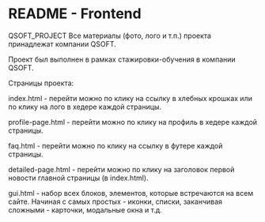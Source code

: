 # README - Frontend

QSOFT_PROJECT
Все материалы (фото, лого и т.п.) проекта принадлежат компании QSOFT.

Проект был выполнен в рамках стажировки-обучения в компании QSOFT.

Страницы проекта:


index.html - перейти можно по клику на ссылку в хлебных крошках или по клику на лого в хедере каждой страницы.


profile-page.html - перейти можно по клику на профиль в хедере каждой страницы.


faq.html - перейти можно по клику на ссылку в футере каждой страницы.


detailed-page.html - перейти можно по клику на заголовок первой новости главной страницы (в index.html).


gui.html - набор всех блоков, элементов, которые встречаются на всем сайте. Начиная с самых
простых - иконки, списки, заканчивая сложными - карточки, модальные окна и т.д.

